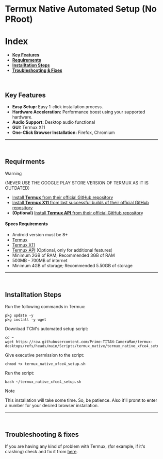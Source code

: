 # Termux Native Automated Setup (No PRoot)
# Index
- **[Key Features](#key-features)**
- **[Requirements](#termux-needed)**
- **[Installtation Steps](#termux-auto-install)**
- **[Troubleshooting & Fixes](#termux-auto-fix)**

<br>

## Key Features <a name=key-features></a>
- **Easy Setup:** Easy 1-click installation process.
- **Hardware Acceleration:** Performance boost using your supported hardware.
- **Audio Support:** Desktop audio functional
- **GUI:** Termux X11
- **One-Click Browser Installation:** Firefox, Chromium

---
<br>

## Requirments <a name=termux-needed></a>
> [!WARNING]
> (NEVER USE THE GOOGLE PLAY STORE VERSION OF TERMUX AS IT IS OUTDATED)
- [Install **Termux** from their official GitHub repository](https://github.com/termux/termux-app/releases)
- [Install **Termux X11** from last successful builds of their official GitHub repository](https://github.com/termux/termux-x11/actions/workflows/debug_build.yml)
- **(Optional)** [Install **Termux API** from their official GitHub repository](https://github.com/termux/termux-api/releases)
#### Specs Requirements
- Android version must be 8+
- [Termux](https://github.com/termux/termux-app/releases)
- [Termux X11](https://github.com/termux/termux-x11/actions/workflows/debug_build.yml)
- [Termux API](https://github.com/termux/termux-api/releases) (Optional, only for additional features)
- Minimum 2GB of RAM; Recommended 3GB of RAM
- 500MB - 700MB of internet
- Minimum 4GB of storage; Recommended 5.50GB of storage

---
<br>

## Installtation Steps <a name=termux-auto-install></a>
Run the following commands in Termux:
```
pkg update -y
pkg install -y wget
```
Download TCM's automated setup script:
```
cd ~
wget https://raw.githubusercontent.com/Prime-TITAN-CameraMan/termux-desktops/refs/heads/main/Scripts/termux_native/termux_native_xfce4_setup.sh
```
Give executive permission to the script:
```
chmod +x termux_native_xfce4_setup.sh
```
Run the script:
```
bash ~/termux_native_xfce4_setup.sh
```

> [!NOTE]
> This installation will take some time. So, be patience. Also it'll promt to enter a number for your desired browser installation.

---
<br>

## Troubleshooting & fixes <a name=termux-auto-fix></a>
If you are having any kind of problem with Termux, (for example, if it's crashing) check and fix it from [here](/Documentation/native/termux_native.md#fix-problem-termux).
